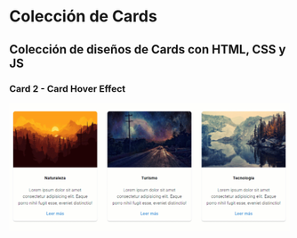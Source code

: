 # Colección de Cards

## Colección de diseños de Cards con HTML, CSS y JS

### Card 2 - Card Hover Effect

![Screenshot](Card2.gif)
